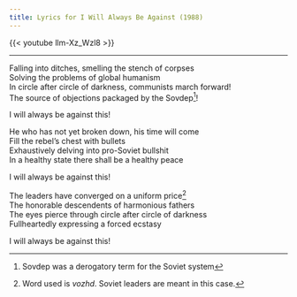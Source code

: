 ```yaml
---
title: Lyrics for I Will Always Be Against (1988)
---
```


{{< youtube llm-Xz_Wzl8 >}}

---

Falling into ditches, smelling the stench of corpses \
Solving the problems of global humanism \
In circle after circle of darkness, communists march forward! \
The source of objections packaged by the Sovdep[^1]!

I will always be against this!

He who has not yet broken down, his time will come \
Fill the rebel’s chest with bullets \
Exhaustively delving into pro-Soviet bullshit \
In a healthy state there shall be a healthy peace

I will always be against this!

The leaders have converged on a uniform price[^2] \
The honorable descendents of harmonious fathers \
The eyes pierce through circle after circle of darkness \
Fullheartedly expressing a forced ecstasy

I will always be against this!

[^1]: Sovdep was a derogatory term for the Soviet system
[^2]: Word used is _vozhd_. Soviet leaders are meant in this case.